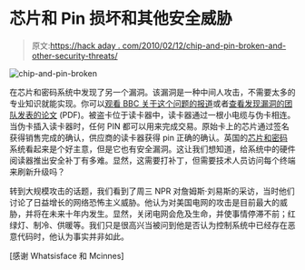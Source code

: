 # 芯片和 Pin 损坏和其他安全威胁

> 原文:[https://hack aday . com/2010/02/12/chip-and-pin-broken-and-other-security-threats/](https://hackaday.com/2010/02/12/chip-and-pin-broken-and-other-security-threats/)

![](../Images/9bb2ce2c82cfc9f1953701898ff855e2.png "chip-and-pin-broken")

在芯片和密码系统中发现了另一个漏洞。该漏洞是一种中间人攻击，不需要太多的专业知识就能实现。你可以[观看 BBC 关于这个问题的报道](http://www.bbc.co.uk/blogs/newsnight/susanwatts/2010/02/new_flaws_in_chip_and_pin_syst.html)或者[查看发现漏洞的团队发表的论文](http://www.cl.cam.ac.uk/research/security/banking/nopin/oakland10chipbroken.pdf) (PDF)。被盗卡位于读卡器中，读卡器通过一根小电缆与伪卡相连。当伪卡插入读卡器时，任何 PIN 都可以用来完成交易。原始卡上的芯片通过签名获得销售完成的确认，供应商的读卡器获得 pin 正确的确认。英国的[芯片和密码](http://en.wikipedia.org/wiki/Chip_and_pin)系统看起来是个好主意，但是它也有安全漏洞。这让我们想知道，给系统中的硬件阅读器推出安全补丁有多难。显然，这需要打补丁，但需要技术人员访问每个终端来刷新升级吗？

转到大规模攻击的话题，我们看到了周三 NPR 对詹姆斯·刘易斯的采访，当时他们讨论了日益增长的网络恐怖主义威胁。他认为对美国电网的攻击是目前最大的威胁，并将在未来十年内发生。显然，关闭电网会危及生命，并使事情停滞不前；红绿灯、制冷、供暖等。我们只是很高兴当被问到他是否认为控制系统中已经存在恶意代码时，他认为事实并非如此。

[感谢 Whatsisface 和 Mcinnes]